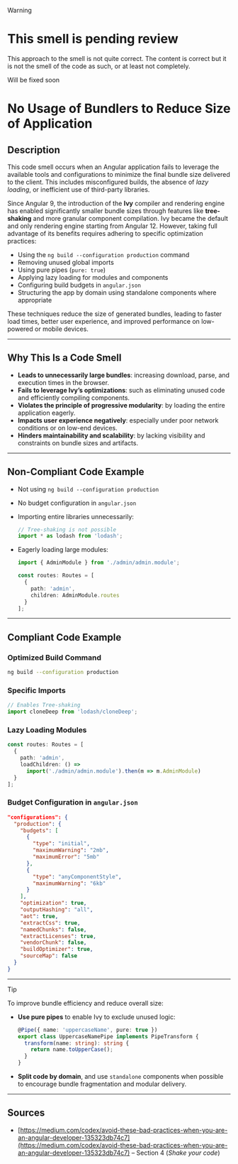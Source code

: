 > [!warning]
> # This smell is pending review
> This approach to the smell is not quite correct.
> The content is correct but it is not the smell of the code as such, or at least not completely.
> 
> Will be fixed soon

# No Usage of Bundlers to Reduce Size of Application

## Description

This code smell occurs when an Angular application fails to leverage the available tools and configurations to minimize the final bundle size delivered to the client. This includes misconfigured builds, the absence of *lazy loading*, or inefficient use of third-party libraries.

Since Angular 9, the introduction of the **Ivy** compiler and rendering engine has enabled significantly smaller bundle sizes through features like **tree-shaking** and more granular component compilation. Ivy became the default and only rendering engine starting from Angular 12. However, taking full advantage of its benefits requires adhering to specific optimization practices:

- Using the `ng build --configuration production` command
- Removing unused global imports
- Using pure pipes (`pure: true`)
- Applying lazy loading for modules and components
- Configuring build budgets in `angular.json`
- Structuring the app by domain using standalone components where appropriate

These techniques reduce the size of generated bundles, leading to faster load times, better user experience, and improved performance on low-powered or mobile devices.

---

## Why This Is a Code Smell

- **Leads to unnecessarily large bundles**: increasing download, parse, and execution times in the browser.
- **Fails to leverage Ivy’s optimizations**: such as eliminating unused code and efficiently compiling components.
- **Violates the principle of progressive modularity**: by loading the entire application eagerly.
- **Impacts user experience negatively**: especially under poor network conditions or on low-end devices.
- **Hinders maintainability and scalability**: by lacking visibility and constraints on bundle sizes and artifacts.

---

## Non-Compliant Code Example

- Not using `ng build --configuration production`

- No budget configuration in `angular.json`

- Importing entire libraries unnecessarily:

  ```ts
  // Tree-shaking is not possible
  import * as lodash from 'lodash';
  ```

- Eagerly loading large modules:

  ```ts
  import { AdminModule } from './admin/admin.module';

  const routes: Routes = [
    {
      path: 'admin',
      children: AdminModule.routes
    }
  ];
  ```

---

## Compliant Code Example

### Optimized Build Command

```bash
ng build --configuration production
```

### Specific Imports

```ts
// Enables Tree-shaking
import cloneDeep from 'lodash/cloneDeep'; 
```

### Lazy Loading Modules

```ts
const routes: Routes = [
  {
    path: 'admin',
    loadChildren: () =>
      import('./admin/admin.module').then(m => m.AdminModule)
  }
];
```

### Budget Configuration in `angular.json`

```json
"configurations": {
  "production": {
    "budgets": [
      {
        "type": "initial",
        "maximumWarning": "2mb",
        "maximumError": "5mb"
      },
      {
        "type": "anyComponentStyle",
        "maximumWarning": "6kb"
      }
    ],
    "optimization": true,
    "outputHashing": "all",
    "aot": true,
    "extractCss": true,
    "namedChunks": false,
    "extractLicenses": true,
    "vendorChunk": false,
    "buildOptimizer": true,
    "sourceMap": false
  }
}
```

---

> [!Tip]
> To improve bundle efficiency and reduce overall size:
>
> - **Use pure pipes** to enable Ivy to exclude unused logic:
>
>   ```ts
>   @Pipe({ name: 'uppercaseName', pure: true })
>   export class UppercaseNamePipe implements PipeTransform {
>     transform(name: string): string {
>       return name.toUpperCase();
>     }
>   }
>   ```
> - **Split code by domain**, and use `standalone` components when possible to encourage bundle fragmentation and modular delivery.

---

## Sources

- [https://medium.com/codex/avoid-these-bad-practices-when-you-are-an-angular-developer-135323db74c7](https://medium.com/codex/avoid-these-bad-practices-when-you-are-an-angular-developer-135323db74c7) – Section 4 (*Shake your code*)


